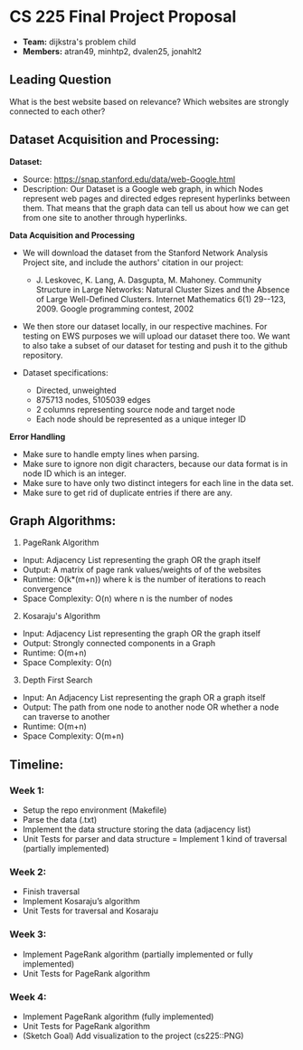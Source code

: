 # CS 225 Final Project Proposal
- <b>Team:</b> dijkstra's problem child
- <b>Members:</b> atran49, minhtp2, dvalen25, jonahlt2

## Leading Question
What is the best website based on relevance? Which websites are strongly connected to each other?
 
## Dataset Acquisition and Processing:
<b>Dataset:</b>
- Source: https://snap.stanford.edu/data/web-Google.html 
- Description: Our Dataset is a Google web graph, in which Nodes represent web pages and directed edges represent hyperlinks between them. That means that the graph data can tell us about how we can get from one site to another through hyperlinks.

<b>Data Acquisition and Processing </b>
- We will download the dataset from the Stanford Network Analysis Project site, and include the authors' citation in our project:
    - J. Leskovec, K. Lang, A. Dasgupta, M. Mahoney. Community Structure in Large Networks: Natural Cluster Sizes and the Absence of Large Well-Defined Clusters. Internet Mathematics 6(1) 29--123, 2009.
Google programming contest, 2002


- We then store our dataset locally, in our respective machines. For testing on EWS purposes we will upload our dataset there too. We want to also take a subset of our dataset for testing and push it to the github repository.
- Dataset specifications:
    - Directed, unweighted
    - 875713 nodes, 5105039 edges
    - 2 columns representing source node and target node
    - Each node should be represented as a unique integer ID
 
<b> Error Handling </b>
- Make sure to handle empty lines when parsing.
- Make sure to ignore non digit characters, because our data format is in node ID which is an integer.
- Make sure to have only two distinct integers for each line in the data set.
- Make sure to get rid of duplicate entries if there are any.
 
 
## Graph Algorithms:
 
1. PageRank Algorithm
- Input: Adjacency List representing the graph OR the graph itself
- Output: A matrix of page rank values/weights of of the websites
- Runtime: O(k*(m+n)) where k is the number of iterations to reach convergence
- Space Complexity: O(n) where n is the number of nodes

2. Kosaraju's Algorithm
- Input: Adjacency List representing the graph OR the graph itself
- Output: Strongly connected components in a Graph
- Runtime: O(m+n)
- Space Complexity: O(n)

3. Depth First Search
- Input: An Adjacency List representing the graph OR a graph itself
- Output: The path from one node to another node OR whether a node can traverse to another
- Runtime: O(m+n)
- Space Complexity: O(m+n)

## Timeline:
### Week 1: <br>
- Setup the repo environment (Makefile)
- Parse the data (.txt)
- Implement the data structure storing the data (adjacency list)
- Unit Tests for parser and data structure
= Implement 1 kind of traversal (partially implemented)
### Week 2: <br>
- Finish traversal
- Implement Kosaraju’s algorithm
- Unit Tests for traversal and Kosaraju
### Week 3: <br>
- Implement PageRank algorithm (partially implemented or fully implemented)
- Unit Tests for PageRank algorithm
### Week 4: <br>
- Implement PageRank algorithm (fully implemented)
- Unit Tests for PageRank algorithm
- (Sketch Goal) Add visualization to the project (cs225::PNG)
